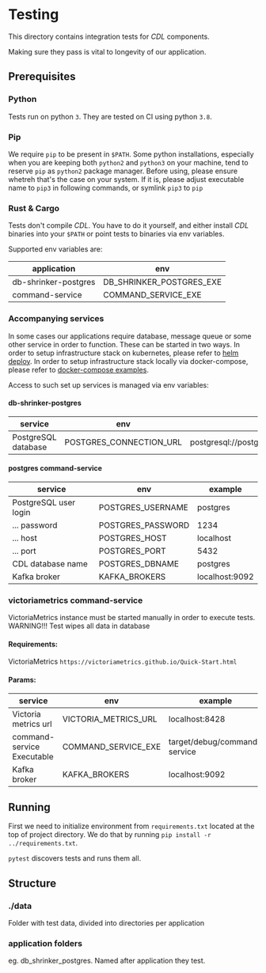 # Testing

This directory contains integration tests for *CDL* components.

Making sure they pass is vital to longevity of our application.

## Prerequisites

### Python
Tests run on python `3`. They are tested on CI using python `3.8`.

### Pip
We require `pip` to be present in `$PATH`. Some python installations, especially when you are keeping both `python2` and `python3`
on your machine, tend to reserve `pip` as `python2` package manager. Before using, please ensure whetreh that's the case on your system.
If it is, please adjust executable name to `pip3` in following commands, or symlink `pip3` to `pip`

### Rust & Cargo
Tests don't compile *CDL*. You have to do it yourself, and either install *CDL* binaries into your `$PATH` or point tests to binaries via env variables.

Supported env variables are:

| application | env |
|---|---|
| db-shrinker-postgres | DB_SHRINKER_POSTGRES_EXE |
| command-service | COMMAND_SERVICE_EXE |

### Accompanying services
In some cases our applications require database, message queue or some other service in order to function. These can be started in two ways.
In order to setup infrastructure stack on kubernetes, please refer to [helm deploy](../docs/k8s_local_deployment.md).
In order to setup infrastructure stack locally via docker-compose, please refer to [docker-compose examples](../examples/deploy/SETUP.md).

Access to such set up services is managed via env variables:

#### db-shrinker-postgres
| service | env | example |
|---|---|---|
|PostgreSQL database | POSTGRES_CONNECTION_URL | postgresql://postgres:1234@localhost:5432/postgres |

#### postgres command-service

| service | env | example |
|---|---|---|
| PostgreSQL user login | POSTGRES_USERNAME | postgres |
| ... password | POSTGRES_PASSWORD | 1234 |
| ... host | POSTGRES_HOST | localhost |
| ... port | POSTGRES_PORT | 5432 |
| CDL database name | POSTGRES_DBNAME | postgres |
| Kafka broker | KAFKA_BROKERS | localhost:9092 |

### victoriametrics command-service
VictoriaMetrics instance must be started manually in order to execute tests.
WARNING!!! Test wipes all data in database
#### Requirements:
VictoriaMetrics ``` https://victoriametrics.github.io/Quick-Start.html ```
#### Params:
| service | env | example |
|---|---|---|
| Victoria metrics url | VICTORIA_METRICS_URL | localhost:8428 |
| command-service Executable | COMMAND_SERVICE_EXE | target/debug/command-service |
| Kafka broker | KAFKA_BROKERS | localhost:9092 |

## Running
First we need to initialize environment from `requirements.txt` located at the top of project directory.
We do that by running `pip install -r ../requirements.txt`.

`pytest` discovers tests and runs them all.

## Structure
 
### ./data
Folder with test data, divided into directories per application

### application folders
eg. db_shrinker_postgres. Named after application they test.
